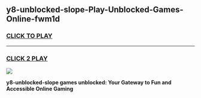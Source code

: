 
## y8-unblocked-slope-Play-Unblocked-Games-Online-fwm1d
<h3>
<a href="https://premium76.site?title=y8-unblocked-slope&ref=25A">CLICK TO PLAY</a></h3>
<hr>

<h3>
<a href="https://premium76.site?title=y8-unblocked-slope&ref=25A">CLICK 2 PLAY</a>
  
</h3>

<a href="https://premium76.site?title=y8-unblocked-slope&ref=25A"><img src="https://clearcache.store/games.png"></a>


**y8-unblocked-slope games unblocked: Your Gateway to Fun and Accessible Online Gaming**
